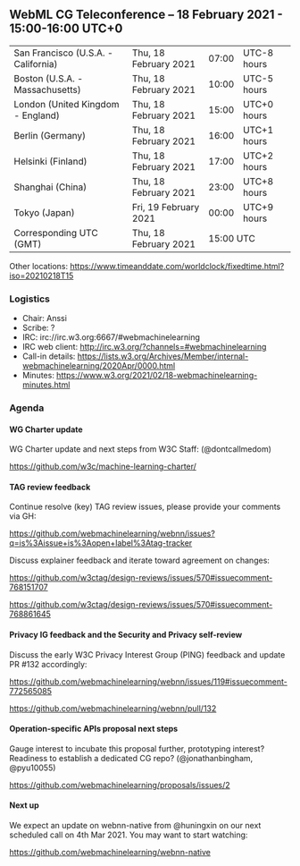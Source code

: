## WebML CG Teleconference – 18 February 2021 - 15:00-16:00 UTC+0

<table>
<tr><td> San Francisco (U.S.A. - California) <td> Thu, 18 February 2021 <td> 07:00 <td> UTC-8 hours
<tr><td> Boston (U.S.A. - Massachusetts) <td> Thu, 18 February 2021 <td> 10:00 <td> UTC-5 hours
<tr><td> London (United Kingdom - England) <td> Thu, 18 February 2021 <td> 15:00 <td> UTC+0 hours
<tr><td> Berlin (Germany) <td> Thu, 18 February 2021 <td> 16:00 <td> UTC+1 hours
<tr><td> Helsinki (Finland) <td> Thu, 18 February 2021 <td> 17:00 <td> UTC+2 hours
<tr><td> Shanghai (China) <td> Thu, 18 February 2021 <td> 23:00 <td> UTC+8 hours
<tr><td> Tokyo (Japan) <td> Fri, 19 February 2021 <td> 00:00 <td> UTC+9 hours
<tr><td> Corresponding UTC (GMT) <td> Thu, 18 February 2021 <td colspan=2> 15:00 UTC
</table>

Other locations: https://www.timeanddate.com/worldclock/fixedtime.html?iso=20210218T15

### Logistics

* Chair: Anssi
* Scribe: ?
* IRC: irc://irc.w3.org:6667/#webmachinelearning
* IRC web client: http://irc.w3.org/?channels=#webmachinelearning
* Call-in details: https://lists.w3.org/Archives/Member/internal-webmachinelearning/2020Apr/0000.html
* Minutes: https://www.w3.org/2021/02/18-webmachinelearning-minutes.html

### Agenda

#### WG Charter update

WG Charter update and next steps from W3C Staff: (@dontcallmedom)

https://github.com/w3c/machine-learning-charter/

#### TAG review feedback

Continue resolve (key) TAG review issues, please provide your comments via GH:

https://github.com/webmachinelearning/webnn/issues?q=is%3Aissue+is%3Aopen+label%3Atag-tracker

Discuss explainer feedback and iterate toward agreement on changes:

https://github.com/w3ctag/design-reviews/issues/570#issuecomment-768151707

https://github.com/w3ctag/design-reviews/issues/570#issuecomment-768861645

#### Privacy IG feedback and the Security and Privacy self-review

Discuss the early W3C Privacy Interest Group (PING) feedback and update PR #132 accordingly:

https://github.com/webmachinelearning/webnn/issues/119#issuecomment-772565085

https://github.com/webmachinelearning/webnn/pull/132

#### Operation-specific APIs proposal next steps

Gauge interest to incubate this proposal further, prototyping interest? Readiness to establish a dedicated CG repo? (@jonathanbingham, @pyu10055)

https://github.com/webmachinelearning/proposals/issues/2

#### Next up

We expect an update on webnn-native from @huningxin on our next scheduled call on 4th Mar 2021. You may want to start watching:

https://github.com/webmachinelearning/webnn-native
